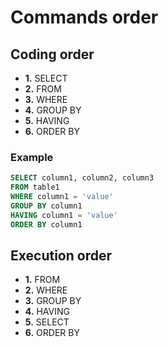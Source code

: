 # Commands order

## Coding order

* **1.** SELECT
* **2.** FROM
* **3.** WHERE
* **4.** GROUP BY
* **5.** HAVING
* **6.** ORDER BY

### Example

~~~sql
SELECT column1, column2, column3
FROM table1
WHERE column1 = 'value'
GROUP BY column1
HAVING column1 = 'value'
ORDER BY column1
~~~

## Execution order

* **1.** FROM
* **2.** WHERE
* **3.** GROUP BY
* **4.** HAVING
* **5.** SELECT
* **6.** ORDER BY
